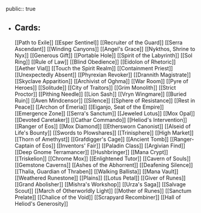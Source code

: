 public:: true
- ## Cards:
	[[Path to Exile]]
	[[Esper Sentinel]]
	[[Recruiter of the Guard]]
	[[Serra Ascendant]]
	[[Winding Canyons]]
	[[Angel's Grace]]
	[[Nykthos, Shrine to Nyx]]
	[[Generous Gift]]
	[[Portable Hole]]
	[[Spirit of the Labyrinth]]
	[[Sol Ring]]
	[[Rule of Law]]
	[[Blind Obedience]]
	[[Eidolon of Rhetoric]]
	[[Aether Vial]]
	[[Touch the Spirit Realm]]
	[[Containment Priest]]
	[[Unexpectedly Absent]]
	[[Phyrexian Revoker]]
	[[Drannith Magistrate]]
	[[Skyclave Apparition]]
	[[Archivist of Oghma]]
	[[War Room]]
	[[Pyre of Heroes]]
	[[Solitude]]
	[[City of Traitors]]
	[[Grim Monolith]]
	[[Strict Proctor]]
	[[Pithing Needle]]
	[[Lion Sash]]
	[[Vryn Wingmare]]
	[[Buried Ruin]]
	[[Aven Mindcensor]]
	[[Silence]]
	[[Sphere of Resistance]]
	[[Rest in Peace]]
	[[Archon of Emeria]]
	[[Eiganjo, Seat of the Empire]]
	[[Emergence Zone]]
	[[Serra's Sanctum]]
	[[Jeweled Lotus]]
	[[Mox Opal]]
	[[Devoted Caretaker]]
	[[Cathar Commando]]
	[[Heliod's Intervention]]
	[[Ranger of Eos]]
	[[Mox Diamond]]
	[[Ethersworn Canonist]]
	[[Alseid of Life's Bounty]]
	[[Swords to Plowshares]]
	[[Trinisphere]]
	[[High Market]]
	[[Thorn of Amethyst]]
	[[Grafdigger's Cage]]
	[[Ancient Tomb]]
	[[Ranger-Captain of Eos]]
	[[Inventors' Fair]]
	[[Paladin Class]]
	[[Argivian Find]]
	[[Deep Gnome Terramancer]]
	[[Hushbringer]]
	[[Mana Crypt]]
	[[Triskelion]]
	[[Chrome Mox]]
	[[Enlightened Tutor]]
	[[Cavern of Souls]]
	[[Gemstone Caverns]]
	[[Ashes of the Abhorrent]]
	[[Deafening Silence]]
	[[Thalia, Guardian of Thraben]]
	[[Walking Ballista]]
	[[Mana Vault]]
	[[Weathered Runestone]]
	[[Plains]]
	[[Lotus Petal]]
	[[Giver of Runes]]
	[[Grand Abolisher]]
	[[Mishra's Workshop]]
	[[Urza's Saga]]
	[[Salvage Scout]]
	[[March of Otherworldly Light]]
	[[Mother of Runes]]
	[[Sanctum Prelate]]
	[[Chalice of the Void]]
	[[Scrapyard Recombiner]]
	[[Hall of Heliod's Generosity]]
